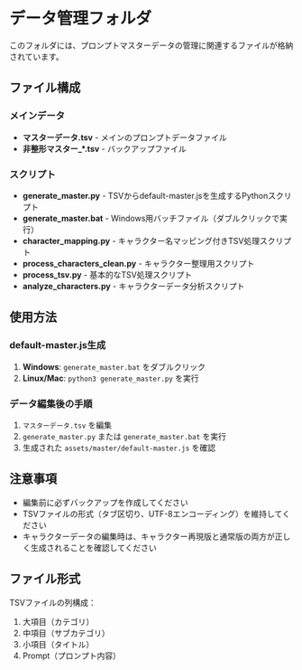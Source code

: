 # データ管理フォルダ

このフォルダには、プロンプトマスターデータの管理に関連するファイルが格納されています。

## ファイル構成

### メインデータ
- **マスターデータ.tsv** - メインのプロンプトデータファイル
- **非整形マスター_*.tsv** - バックアップファイル

### スクリプト
- **generate_master.py** - TSVからdefault-master.jsを生成するPythonスクリプト
- **generate_master.bat** - Windows用バッチファイル（ダブルクリックで実行）
- **character_mapping.py** - キャラクター名マッピング付きTSV処理スクリプト
- **process_characters_clean.py** - キャラクター整理用スクリプト
- **process_tsv.py** - 基本的なTSV処理スクリプト
- **analyze_characters.py** - キャラクターデータ分析スクリプト

## 使用方法

### default-master.js生成
1. **Windows**: `generate_master.bat` をダブルクリック
2. **Linux/Mac**: `python3 generate_master.py` を実行

### データ編集後の手順
1. `マスターデータ.tsv` を編集
2. `generate_master.py` または `generate_master.bat` を実行
3. 生成された `assets/master/default-master.js` を確認

## 注意事項
- 編集前に必ずバックアップを作成してください
- TSVファイルの形式（タブ区切り、UTF-8エンコーディング）を維持してください
- キャラクターデータの編集時は、キャラクター再現版と通常版の両方が正しく生成されることを確認してください

## ファイル形式
TSVファイルの列構成：
1. 大項目（カテゴリ）
2. 中項目（サブカテゴリ）
3. 小項目（タイトル）
4. Prompt（プロンプト内容）